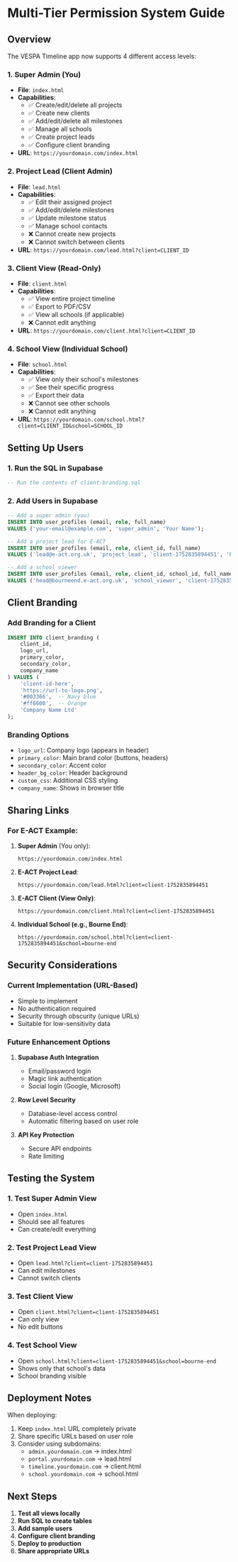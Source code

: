 # Multi-Tier Permission System Guide

## Overview

The VESPA Timeline app now supports 4 different access levels:

### 1. Super Admin (You)
- **File**: `index.html`
- **Capabilities**:
  - ✅ Create/edit/delete all projects
  - ✅ Create new clients
  - ✅ Add/edit/delete all milestones
  - ✅ Manage all schools
  - ✅ Create project leads
  - ✅ Configure client branding
- **URL**: `https://yourdomain.com/index.html`

### 2. Project Lead (Client Admin)
- **File**: `lead.html`
- **Capabilities**:
  - ✅ Edit their assigned project
  - ✅ Add/edit/delete milestones
  - ✅ Update milestone status
  - ✅ Manage school contacts
  - ❌ Cannot create new projects
  - ❌ Cannot switch between clients
- **URL**: `https://yourdomain.com/lead.html?client=CLIENT_ID`

### 3. Client View (Read-Only)
- **File**: `client.html`
- **Capabilities**:
  - ✅ View entire project timeline
  - ✅ Export to PDF/CSV
  - ✅ View all schools (if applicable)
  - ❌ Cannot edit anything
- **URL**: `https://yourdomain.com/client.html?client=CLIENT_ID`

### 4. School View (Individual School)
- **File**: `school.html`
- **Capabilities**:
  - ✅ View only their school's milestones
  - ✅ See their specific progress
  - ✅ Export their data
  - ❌ Cannot see other schools
  - ❌ Cannot edit anything
- **URL**: `https://yourdomain.com/school.html?client=CLIENT_ID&school=SCHOOL_ID`

## Setting Up Users

### 1. Run the SQL in Supabase
```sql
-- Run the contents of client-branding.sql
```

### 2. Add Users in Supabase
```sql
-- Add a super admin (you)
INSERT INTO user_profiles (email, role, full_name)
VALUES ('your-email@example.com', 'super_admin', 'Your Name');

-- Add a project lead for E-ACT
INSERT INTO user_profiles (email, role, client_id, full_name)
VALUES ('lead@e-act.org.uk', 'project_lead', 'client-1752835894451', 'Project Lead Name');

-- Add a school viewer
INSERT INTO user_profiles (email, role, client_id, school_id, full_name)
VALUES ('head@bourneend.e-act.org.uk', 'school_viewer', 'client-1752835894451', 'bourne-end', 'School Head Name');
```

## Client Branding

### Add Branding for a Client
```sql
INSERT INTO client_branding (
    client_id, 
    logo_url, 
    primary_color, 
    secondary_color,
    company_name
) VALUES (
    'client-id-here',
    'https://url-to-logo.png',
    '#003366',  -- Navy blue
    '#ff6600',  -- Orange
    'Company Name Ltd'
);
```

### Branding Options
- `logo_url`: Company logo (appears in header)
- `primary_color`: Main brand color (buttons, headers)
- `secondary_color`: Accent color
- `header_bg_color`: Header background
- `custom_css`: Additional CSS styling
- `company_name`: Shows in browser title

## Sharing Links

### For E-ACT Example:

1. **Super Admin** (You only):
   ```
   https://yourdomain.com/index.html
   ```

2. **E-ACT Project Lead**:
   ```
   https://yourdomain.com/lead.html?client=client-1752835894451
   ```

3. **E-ACT Client (View Only)**:
   ```
   https://yourdomain.com/client.html?client=client-1752835894451
   ```

4. **Individual School (e.g., Bourne End)**:
   ```
   https://yourdomain.com/school.html?client=client-1752835894451&school=bourne-end
   ```

## Security Considerations

### Current Implementation (URL-Based)
- Simple to implement
- No authentication required
- Security through obscurity (unique URLs)
- Suitable for low-sensitivity data

### Future Enhancement Options
1. **Supabase Auth Integration**
   - Email/password login
   - Magic link authentication
   - Social login (Google, Microsoft)

2. **Row Level Security**
   - Database-level access control
   - Automatic filtering based on user role

3. **API Key Protection**
   - Secure API endpoints
   - Rate limiting

## Testing the System

### 1. Test Super Admin View
- Open `index.html`
- Should see all features
- Can create/edit everything

### 2. Test Project Lead View
- Open `lead.html?client=client-1752835894451`
- Can edit milestones
- Cannot switch clients

### 3. Test Client View
- Open `client.html?client=client-1752835894451`
- Can only view
- No edit buttons

### 4. Test School View
- Open `school.html?client=client-1752835894451&school=bourne-end`
- Shows only that school's data
- School branding visible

## Deployment Notes

When deploying:
1. Keep `index.html` URL completely private
2. Share specific URLs based on user role
3. Consider using subdomains:
   - `admin.yourdomain.com` → index.html
   - `portal.yourdomain.com` → lead.html
   - `timeline.yourdomain.com` → client.html
   - `school.yourdomain.com` → school.html

## Next Steps

1. **Test all views locally**
2. **Run SQL to create tables**
3. **Add sample users**
4. **Configure client branding**
5. **Deploy to production**
6. **Share appropriate URLs** 